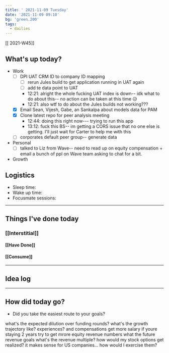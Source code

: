 ```yaml
---
title: ' 2021-11-09 Tuesday'
date: '2021-11-09 09:10'
bg: 'green.200' 
tags:
  - dailies
---
```


[[ 2021-W45]]
## What's up today?
- Work
	- [ ] DPI UAT CRM ID to company ID mapping
		- [ ] rerun Jules build to get application running in UAT again
		- [ ] add te data point to UAT
		- 12:21: alright the whole fucking UAT index is down-- idk what to do about this-- no action can be taken at this time 😥
		- 12:21: also wtf to do about the Jules builds not working???
	- [x] Email Sean, Vijesh, Gabe, an Sankalpa about models data for PAM
	- [x] Clone latest repo for peer analysis meeting
		- 12:44: doing this right now--- trying to run this app 
		- 13:12: fuck this BS-- im getting a CORS issue that no one else is getting. I'll just wait for Carter to help me with this
	- [ ] corporates default peer group-- generate data
- Personal
	- [ ] talked to Liz from Wave-- need to read up on equity compensation + email a bunch of ppl on Wave team asking to chat for a bit.
- Growth

## Logistics
- Sleep time:
- Wake up time:
- Focusmate sessions: 

___________________________
## Things I've done today

### [[Interstitial]]

#### [[Have Done]]

#### [[Consume]]

___________________________

## Idea log

___________________________
## How did today go?
- Did you take the easiest route to your goals?


what's the expected dilution over funding rounds?
what's the growth trajectory like? experiences? and compensations
get more salary if youre staying 2 years 
try to get mrore equity
revenue numbers
what the future revenue goals
what's the revenue multiple?
how would my stock options get realized? it makes sense for US companies... how would I exercise them?

